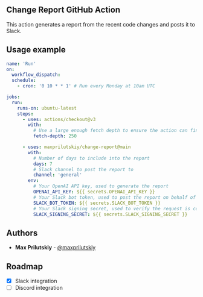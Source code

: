 Change Report GitHub Action
---

This action generates a report from the recent code changes and posts it to Slack.

## Usage example

```yml
name: 'Run'
on:
  workflow_dispatch:
  schedule:
    - cron: '0 10 * * 1' # Run every Monday at 10am UTC

jobs:
  run:
    runs-on: ubuntu-latest
    steps:
      - uses: actions/checkout@v3
        with:
          # Use a large enough fetch depth to ensure the action can find the commit history to work with
          fetch-depth: 250

      - uses: maxprilutskiy/change-report@main
        with:
          # Number of days to include into the report
          days: 7
          # Slack channel to post the report to
          channel: 'general'
        env:
          # Your OpenAI API key, used to generate the report
          OPENAI_API_KEY: ${{ secrets.OPENAI_API_KEY }} 
          # Your Slack bot token, used to post the report on behalf of the bot
          SLACK_BOT_TOKEN: ${{ secrets.SLACK_BOT_TOKEN }} 
          # Your Slack signing secret, used to verify the request is coming from Slack
          SLACK_SIGNING_SECRET: ${{ secrets.SLACK_SIGNING_SECRET }} 
```

## Authors

* **Max Prilutskiy** - [@maxprilutskiy](https://twitter.com/maxprilutskiy)

## Roadmap
- [x] Slack integration
- [ ] Discord integration

